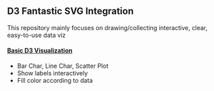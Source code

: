 ## D3 Fantastic SVG Integration
This repository mainly focuses on drawing/collecting interactive, clear, easy-to-use data viz

#### [Basic D3 Visualization](basic.html)
* Bar Char, Line Char, Scatter Plot
* Show labels interactively
* Fill color according to data


